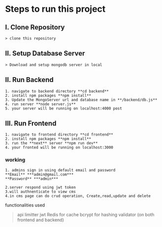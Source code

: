 # Steps to run this project

## I. Clone Repository

    > clone this repository

## II. Setup Database Server

    > Download and setup mongodb server in local

## II. Run Backend

    1. navigate to backend directory **cd backend**
    2. install npm packages **npm install**
    3. Update the MongoServer url and database name in **/backend/db.js**
    4. run server **node server.js**
    5. your server will be running on localhost:4000 post

## III. Run Frontend
    1. navigate to frontend directory **cd frontend**
    2. install npm packages **npm install**
    3. run the **next** server **npm run dev**
    4. your fronted will be running on localhost:3000


### working
    1. admins sign in using default email and password
    **Email** ***admin@gmail.com***
    **Password** ***admin***

    2.server respond using jwt token
    3.will authnenticate to view cms
    4.in cms page can do crud operation, Create,read,update and delete


functionalities used
> api limitter
> jwt
> Redis for cache
> bcrypt for hashing
> validator (on both frontend and backend)
